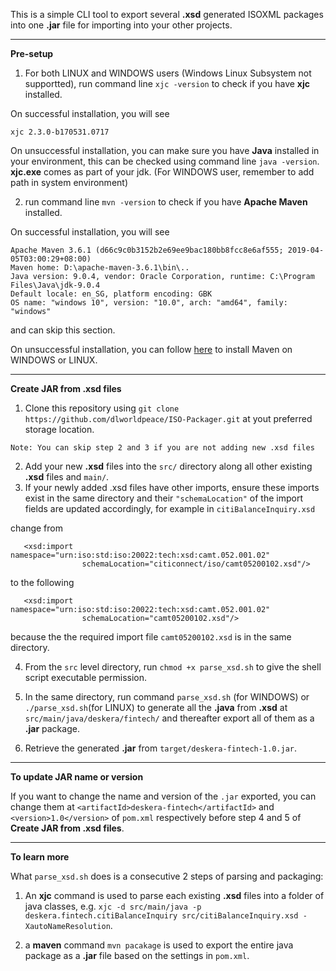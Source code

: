 This is a simple CLI tool to export several **.xsd** generated ISOXML packages into one **.jar** file for importing into your other projects.

***

__Pre-setup__

1. For both LINUX and WINDOWS users (Windows Linux Subsystem not supportted), run command line `xjc -version` to check if you have **xjc** installed.

On successful installation, you will see

```
xjc 2.3.0-b170531.0717
```

On unsuccessful installation, you can make sure you have **Java** installed in your environment, this can be checked using command line `java -version`. **xjc.exe** comes as part of your jdk. (For WINDOWS user, remember to add path in system environment)

2. run command line `mvn -version` to check if you have **Apache Maven** installed.

On successful installation, you will see

```
Apache Maven 3.6.1 (d66c9c0b3152b2e69ee9bac180bb8fcc8e6af555; 2019-04-05T03:00:29+08:00)
Maven home: D:\apache-maven-3.6.1\bin\..
Java version: 9.0.4, vendor: Oracle Corporation, runtime: C:\Program Files\Java\jdk-9.0.4
Default locale: en_SG, platform encoding: GBK
OS name: "windows 10", version: "10.0", arch: "amd64", family: "windows"
```
and can skip this section.

On unsuccessful installation, you can follow [here](https://www.baeldung.com/install-maven-on-windows-linux-mac) to install Maven on WINDOWS or LINUX.

***

__Create JAR from .xsd files__

1. Clone this repository using `git clone https://github.com/dlworldpeace/ISO-Packager.git` at yout preferred storage location. 
```
Note: You can skip step 2 and 3 if you are not adding new .xsd files
```
2.  Add your new **.xsd** files into the `src/` directory along all other existing **.xsd** files and `main/`.
3. If your newly added .xsd files have other imports, ensure these imports exist in the same directory and their `"schemaLocation"` of the import fields are updated accordingly, for example in `citiBalanceInquiry.xsd`

change from

```
   <xsd:import namespace="urn:iso:std:iso:20022:tech:xsd:camt.052.001.02"
                schemaLocation="citiconnect/iso/camt05200102.xsd"/>
```
to the following
```
   <xsd:import namespace="urn:iso:std:iso:20022:tech:xsd:camt.052.001.02"
                schemaLocation="camt05200102.xsd"/>
```
because the the required import file `camt05200102.xsd` is in the same directory.

4. From the `src` level directory, run `chmod +x parse_xsd.sh` to give the shell script executable permission.

5. In the same directory, run command `parse_xsd.sh` (for WINDOWS) or `./parse_xsd.sh`(for LINUX) to generate all the **.java** from **.xsd** at `src/main/java/deskera/fintech/` and thereafter export all of them as a **.jar** package.

6. Retrieve the generated **.jar** from `target/deskera-fintech-1.0.jar`.

***

__To update JAR name or version__

If you want to change the name and version of the `.jar` exported, you can change them at `<artifactId>deskera-fintech</artifactId>` and `<version>1.0</version>` of `pom.xml` respectively before step 4 and 5 of **Create JAR from .xsd files**.

***

__To learn more__

What `parse_xsd.sh` does is a consecutive 2 steps of parsing and packaging:

1. An **xjc** command is used to parse each existing **.xsd** files into a folder of java classes, e.g. `xjc -d src/main/java -p deskera.fintech.citiBalanceInquiry src/citiBalanceInquiry.xsd -XautoNameResolution`.

2. a **maven** command `mvn pacakage` is used to export the entire java package as a **.jar** file based on the settings in `pom.xml`.
